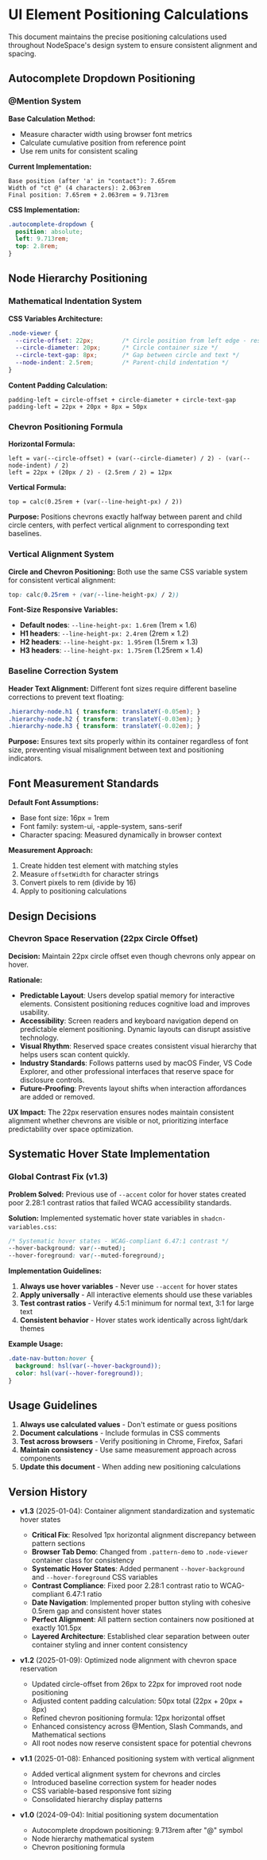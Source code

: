 # UI Element Positioning Calculations

This document maintains the precise positioning calculations used throughout NodeSpace's design system to ensure consistent alignment and spacing.

## Autocomplete Dropdown Positioning

### @Mention System

**Base Calculation Method:**
- Measure character width using browser font metrics
- Calculate cumulative position from reference point
- Use rem units for consistent scaling

**Current Implementation:**
```
Base position (after 'a' in "contact"): 7.65rem
Width of "ct @" (4 characters): 2.063rem  
Final position: 7.65rem + 2.063rem = 9.713rem
```

**CSS Implementation:**
```css
.autocomplete-dropdown {
  position: absolute;
  left: 9.713rem;
  top: 2.8rem;
}
```

## Node Hierarchy Positioning

### Mathematical Indentation System

**CSS Variables Architecture:**
```css
.node-viewer {
  --circle-offset: 22px;        /* Circle position from left edge - reserves space for chevrons */
  --circle-diameter: 20px;      /* Circle container size */
  --circle-text-gap: 8px;       /* Gap between circle and text */
  --node-indent: 2.5rem;        /* Parent-child indentation */
}
```

**Content Padding Calculation:**
```
padding-left = circle-offset + circle-diameter + circle-text-gap
padding-left = 22px + 20px + 8px = 50px
```

### Chevron Positioning Formula

**Horizontal Formula:**
```
left = var(--circle-offset) + (var(--circle-diameter) / 2) - (var(--node-indent) / 2)
left = 22px + (20px / 2) - (2.5rem / 2) = 12px
```

**Vertical Formula:**
```
top = calc(0.25rem + (var(--line-height-px) / 2))
```

**Purpose:** Positions chevrons exactly halfway between parent and child circle centers, with perfect vertical alignment to corresponding text baselines.

### Vertical Alignment System

**Circle and Chevron Positioning:**
Both use the same CSS variable system for consistent vertical alignment:
```css
top: calc(0.25rem + (var(--line-height-px) / 2))
```

**Font-Size Responsive Variables:**
- **Default nodes**: `--line-height-px: 1.6rem` (1rem × 1.6)
- **H1 headers**: `--line-height-px: 2.4rem` (2rem × 1.2)  
- **H2 headers**: `--line-height-px: 1.95rem` (1.5rem × 1.3)
- **H3 headers**: `--line-height-px: 1.75rem` (1.25rem × 1.4)

### Baseline Correction System

**Header Text Alignment:**
Different font sizes require different baseline corrections to prevent text floating:

```css
.hierarchy-node.h1 { transform: translateY(-0.05em); }
.hierarchy-node.h2 { transform: translateY(-0.03em); }
.hierarchy-node.h3 { transform: translateY(-0.02em); }
```

**Purpose:** Ensures text sits properly within its container regardless of font size, preventing visual misalignment between text and positioning indicators.

## Font Measurement Standards

**Default Font Assumptions:**
- Base font size: 16px = 1rem
- Font family: system-ui, -apple-system, sans-serif
- Character spacing: Measured dynamically in browser context

**Measurement Approach:**
1. Create hidden test element with matching styles
2. Measure `offsetWidth` for character strings
3. Convert pixels to rem (divide by 16)
4. Apply to positioning calculations

## Design Decisions

### Chevron Space Reservation (22px Circle Offset)

**Decision:** Maintain 22px circle offset even though chevrons only appear on hover.

**Rationale:**
- **Predictable Layout**: Users develop spatial memory for interactive elements. Consistent positioning reduces cognitive load and improves usability.
- **Accessibility**: Screen readers and keyboard navigation depend on predictable element positioning. Dynamic layouts can disrupt assistive technology.
- **Visual Rhythm**: Reserved space creates consistent visual hierarchy that helps users scan content quickly.
- **Industry Standards**: Follows patterns used by macOS Finder, VS Code Explorer, and other professional interfaces that reserve space for disclosure controls.
- **Future-Proofing**: Prevents layout shifts when interaction affordances are added or removed.

**UX Impact:** The 22px reservation ensures nodes maintain consistent alignment whether chevrons are visible or not, prioritizing interface predictability over space optimization.

## Systematic Hover State Implementation

### Global Contrast Fix (v1.3)

**Problem Solved:** Previous use of `--accent` color for hover states created poor 2.28:1 contrast ratios that failed WCAG accessibility standards.

**Solution:** Implemented systematic hover state variables in `shadcn-variables.css`:

```css
/* Systematic hover states - WCAG-compliant 6.47:1 contrast */
--hover-background: var(--muted);
--hover-foreground: var(--muted-foreground);
```

**Implementation Guidelines:**
1. **Always use hover variables** - Never use `--accent` for hover states
2. **Apply universally** - All interactive elements should use these variables
3. **Test contrast ratios** - Verify 4.5:1 minimum for normal text, 3:1 for large text
4. **Consistent behavior** - Hover states work identically across light/dark themes

**Example Usage:**
```css
.date-nav-button:hover {
  background: hsl(var(--hover-background));
  color: hsl(var(--hover-foreground));
}
```

## Usage Guidelines

1. **Always use calculated values** - Don't estimate or guess positions
2. **Document calculations** - Include formulas in CSS comments
3. **Test across browsers** - Verify positioning in Chrome, Firefox, Safari
4. **Maintain consistency** - Use same measurement approach across components
5. **Update this document** - When adding new positioning calculations

## Version History

- **v1.3** (2025-01-04): Container alignment standardization and systematic hover states
  - **Critical Fix**: Resolved 1px horizontal alignment discrepancy between pattern sections
  - **Browser Tab Demo**: Changed from `.pattern-demo` to `.node-viewer` container class for consistency
  - **Systematic Hover States**: Added permanent `--hover-background` and `--hover-foreground` CSS variables
  - **Contrast Compliance**: Fixed poor 2.28:1 contrast ratio to WCAG-compliant 6.47:1 ratio
  - **Date Navigation**: Implemented proper button styling with cohesive 0.5rem gap and consistent hover states
  - **Perfect Alignment**: All pattern section containers now positioned at exactly 101.5px
  - **Layered Architecture**: Established clear separation between outer container styling and inner content consistency

- **v1.2** (2025-01-09): Optimized node alignment with chevron space reservation
  - Updated circle-offset from 26px to 22px for improved root node positioning
  - Adjusted content padding calculation: 50px total (22px + 20px + 8px)
  - Refined chevron positioning formula: 12px horizontal offset
  - Enhanced consistency across @Mention, Slash Commands, and Mathematical sections
  - All root nodes now reserve consistent space for potential chevrons
  
- **v1.1** (2025-01-08): Enhanced positioning system with vertical alignment
  - Added vertical alignment system for chevrons and circles
  - Introduced baseline correction system for header nodes
  - CSS variable-based responsive font sizing
  - Consolidated hierarchy display patterns
  
- **v1.0** (2024-09-04): Initial positioning system documentation
  - Autocomplete dropdown positioning: 9.713rem after "@" symbol
  - Node hierarchy mathematical system
  - Chevron positioning formula